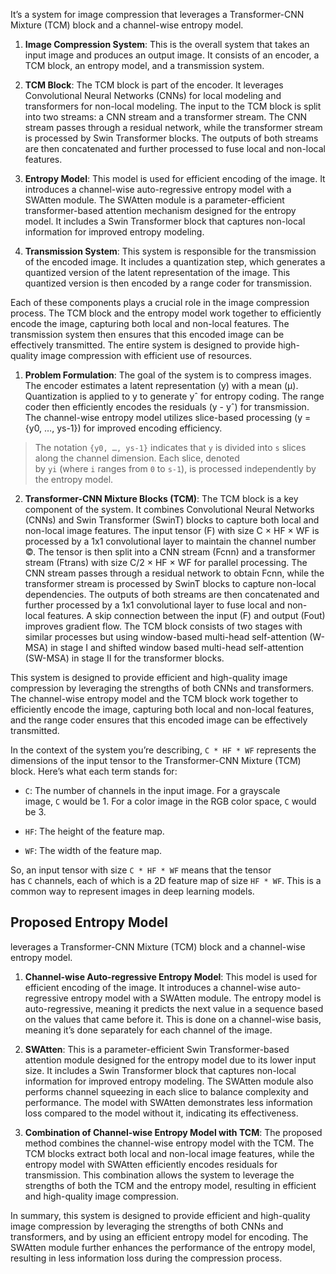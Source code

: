 It’s a system for image compression that leverages a Transformer-CNN Mixture (TCM) block and a channel-wise entropy model.

1. **Image Compression System**: This is the overall system that takes an input image and produces an output image. It consists of an encoder, a TCM block, an entropy model, and a transmission system.
    
2. **TCM Block**: The TCM block is part of the encoder. It leverages Convolutional Neural Networks (CNNs) for local modeling and transformers for non-local modeling. The input to the TCM block is split into two streams: a CNN stream and a transformer stream. The CNN stream passes through a residual network, while the transformer stream is processed by Swin Transformer blocks. The outputs of both streams are then concatenated and further processed to fuse local and non-local features.
    
3. **Entropy Model**: This model is used for efficient encoding of the image. It introduces a channel-wise auto-regressive entropy model with a SWAtten module. The SWAtten module is a parameter-efficient transformer-based attention mechanism designed for the entropy model. It includes a Swin Transformer block that captures non-local information for improved entropy modeling.
    
4. **Transmission System**: This system is responsible for the transmission of the encoded image. It includes a quantization step, which generates a quantized version of the latent representation of the image. This quantized version is then encoded by a range coder for transmission.
    

Each of these components plays a crucial role in the image compression process. The TCM block and the entropy model work together to efficiently encode the image, capturing both local and non-local features. The transmission system then ensures that this encoded image can be effectively transmitted. The entire system is designed to provide high-quality image compression with efficient use of resources.


1. **Problem Formulation**: The goal of the system is to compress images. The encoder estimates a latent representation (y) with a mean (μ). Quantization is applied to y to generate yˆ for entropy coding. The range coder then efficiently encodes the residuals (y - yˆ) for transmission. The channel-wise entropy model utilizes slice-based processing (y = {y0, …, ys-1}) for improved encoding efficiency.
> 	The notation `{y0, …, ys-1}` indicates that `y` is divided into `s` slices along the channel dimension. Each slice, denoted by `yi` (where `i` ranges from `0` to `s-1`), is processed independently by the entropy model.
    
2. **Transformer-CNN Mixture Blocks (TCM)**: The TCM block is a key component of the system. It combines Convolutional Neural Networks (CNNs) and Swin Transformer (SwinT) blocks to capture both local and non-local image features. The input tensor (F) with size C × HF × WF is processed by a 1x1 convolutional layer to maintain the channel number ©. The tensor is then split into a CNN stream (Fcnn) and a transformer stream (Ftrans) with size C/2 × HF × WF for parallel processing. The CNN stream passes through a residual network to obtain Fcnn, while the transformer stream is processed by SwinT blocks to capture non-local dependencies. The outputs of both streams are then concatenated and further processed by a 1x1 convolutional layer to fuse local and non-local features. A skip connection between the input (F) and output (Fout) improves gradient flow. The TCM block consists of two stages with similar processes but using window-based multi-head self-attention (W-MSA) in stage I and shifted window based multi-head self-attention (SW-MSA) in stage II for the transformer blocks.
    

This system is designed to provide efficient and high-quality image compression by leveraging the strengths of both CNNs and transformers. The channel-wise entropy model and the TCM block work together to efficiently encode the image, capturing both local and non-local features, and the range coder ensures that this encoded image can be effectively transmitted.

In the context of the system you’re describing, `C * HF * WF` represents the dimensions of the input tensor to the Transformer-CNN Mixture (TCM) block. Here’s what each term stands for:

- `C`: The number of channels in the input image. For a grayscale image, `C` would be 1. For a color image in the RGB color space, `C` would be 3.
    
- `HF`: The height of the feature map.
    
- `WF`: The width of the feature map.
    

So, an input tensor with size `C * HF * WF` means that the tensor has `C` channels, each of which is a 2D feature map of size `HF * WF`. This is a common way to represent images in deep learning models.

## Proposed Entropy Model
leverages a Transformer-CNN Mixture (TCM) block and a channel-wise entropy model.

1. **Channel-wise Auto-regressive Entropy Model**: This model is used for efficient encoding of the image. It introduces a channel-wise auto-regressive entropy model with a SWAtten module. The entropy model is auto-regressive, meaning it predicts the next value in a sequence based on the values that came before it. This is done on a channel-wise basis, meaning it’s done separately for each channel of the image.
    
2. **SWAtten**: This is a parameter-efficient Swin Transformer-based attention module designed for the entropy model due to its lower input size. It includes a Swin Transformer block that captures non-local information for improved entropy modeling. The SWAtten module also performs channel squeezing in each slice to balance complexity and performance. The model with SWAtten demonstrates less information loss compared to the model without it, indicating its effectiveness.
    
3. **Combination of Channel-wise Entropy Model with TCM**: The proposed method combines the channel-wise entropy model with the TCM. The TCM blocks extract both local and non-local image features, while the entropy model with SWAtten efficiently encodes residuals for transmission. This combination allows the system to leverage the strengths of both the TCM and the entropy model, resulting in efficient and high-quality image compression.
    

In summary, this system is designed to provide efficient and high-quality image compression by leveraging the strengths of both CNNs and transformers, and by using an efficient entropy model for encoding. The SWAtten module further enhances the performance of the entropy model, resulting in less information loss during the compression process.

